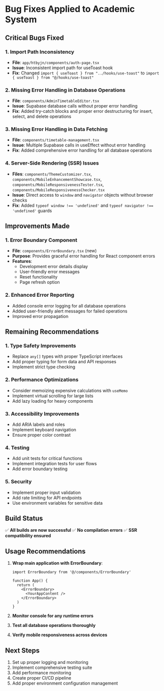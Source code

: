 # Bug Fixes Applied to Academic System

## Critical Bugs Fixed

### 1. **Import Path Inconsistency**
- **File**: `app/htbyjn/components/auth-page.tsx`
- **Issue**: Inconsistent import path for useToast hook
- **Fix**: Changed `import { useToast } from "../hooks/use-toast"` to `import { useToast } from "@/hooks/use-toast"`

### 2. **Missing Error Handling in Database Operations**
- **File**: `components/AdminTimetableEditor.tsx`
- **Issue**: Supabase database calls without proper error handling
- **Fix**: Added try-catch blocks and proper error destructuring for insert, select, and delete operations

### 3. **Missing Error Handling in Data Fetching**
- **File**: `components/timetable-management.tsx`
- **Issue**: Multiple Supabase calls in useEffect without error handling
- **Fix**: Added comprehensive error handling for all database operations

### 4. **Server-Side Rendering (SSR) Issues**
- **Files**: `components/ThemeCustomizer.tsx`, `components/MobileEnhancementShowcase.tsx`, `components/MobileResponsivenessTester.tsx`, `components/MobileResponsivenessChecker.tsx`
- **Issue**: Direct access to `window` and `navigator` objects without browser checks
- **Fix**: Added `typeof window !== 'undefined'` and `typeof navigator !== 'undefined'` guards

## Improvements Made

### 1. **Error Boundary Component**
- **File**: `components/ErrorBoundary.tsx` (new)
- **Purpose**: Provides graceful error handling for React component errors
- **Features**: 
  - Development error details display
  - User-friendly error messages
  - Reset functionality
  - Page refresh option

### 2. **Enhanced Error Reporting**
- Added console error logging for all database operations
- Added user-friendly alert messages for failed operations
- Improved error propagation

## Remaining Recommendations

### 1. **Type Safety Improvements**
- Replace `any[]` types with proper TypeScript interfaces
- Add proper typing for form data and API responses
- Implement strict type checking

### 2. **Performance Optimizations**
- Consider memoizing expensive calculations with `useMemo`
- Implement virtual scrolling for large lists
- Add lazy loading for heavy components

### 3. **Accessibility Improvements**
- Add ARIA labels and roles
- Implement keyboard navigation
- Ensure proper color contrast

### 4. **Testing**
- Add unit tests for critical functions
- Implement integration tests for user flows
- Add error boundary testing

### 5. **Security**
- Implement proper input validation
- Add rate limiting for API endpoints
- Use environment variables for sensitive data

## Build Status
✅ **All builds are now successful**
✅ **No compilation errors**
✅ **SSR compatibility ensured**

## Usage Recommendations

1. **Wrap main application with ErrorBoundary**:
   ```tsx
   import ErrorBoundary from '@/components/ErrorBoundary'
   
   function App() {
     return (
       <ErrorBoundary>
         <YourAppContent />
       </ErrorBoundary>
     )
   }
   ```

2. **Monitor console for any runtime errors**
3. **Test all database operations thoroughly**
4. **Verify mobile responsiveness across devices**

## Next Steps

1. Set up proper logging and monitoring
2. Implement comprehensive testing suite
3. Add performance monitoring
4. Create proper CI/CD pipeline
5. Add proper environment configuration management

